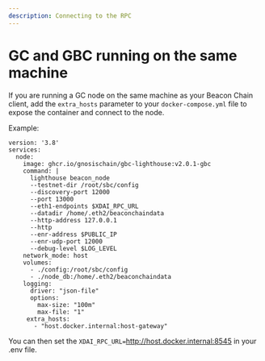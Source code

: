 ```yaml
---
description: Connecting to the RPC
---
```


# GC and GBC running on the same machine



If you are running a GC node on the same machine as your Beacon Chain client, add the `extra_hosts` parameter to your `docker-compose.yml` file to expose the container and connect to the node.&#x20;

Example:

```
version: '3.8'
services:
  node:
    image: ghcr.io/gnosischain/gbc-lighthouse:v2.0.1-gbc
    command: |
      lighthouse beacon_node
      --testnet-dir /root/sbc/config
      --discovery-port 12000
      --port 13000
      --eth1-endpoints $XDAI_RPC_URL
      --datadir /home/.eth2/beaconchaindata
      --http-address 127.0.0.1
      --http
      --enr-address $PUBLIC_IP
      --enr-udp-port 12000
      --debug-level $LOG_LEVEL
    network_mode: host
    volumes:
      - ./config:/root/sbc/config
      - ./node_db:/home/.eth2/beaconchaindata
    logging:
      driver: "json-file"
      options:
        max-size: "100m"
        max-file: "1"
     extra_hosts:
       - "host.docker.internal:host-gateway"
```

You can then set the `XDAI_RPC_URL=`http://host.docker.internal:8545 in your .env file.


